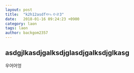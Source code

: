 ```yaml
---
layout: post
title:  "k2h12asdfㅁㄴㅇㄹ3"
date:   2018-01-16 09:24:23 +0900
category: laon
tags: laon
author: backgom2357
---
```

## asdgjlkasdjgalksdjglasdjgalksdjglkasg
우어어엉  
